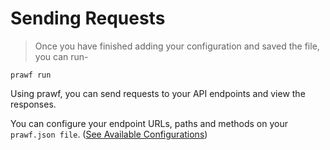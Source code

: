# Sending Requests

> Once you have finished adding your configuration and saved the file, you can run-

```
prawf run
```

Using prawf, you can send requests to your API endpoints and view the responses.

You can configure your endpoint URLs, paths and methods on your `prawf.json file`. ([See Available Configurations](#available-configurations))
